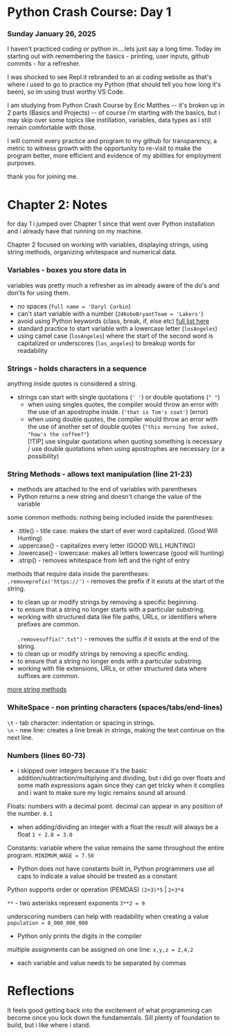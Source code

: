 # Python Crash Course: Day 1

### Sunday January 26, 2025

I haven't practiced coding or python in....lets just say a long time. Today im starting out with remembering the basics - printing, user inputs, github commits - for a refresher.

I was shocked to see Repl.it rebranded to an ai coding website as that's where i used to go to practice my Python (that should tell you how long it's been), so im using trust worthy VS Code.

I am studying from Python Crash Course by Eric Matthes -- it's broken up in 2 parts (Basics and Projects) -- of course i'm starting with the basics, but i may skip over some topics like instillation, variables, data types as i still remain comfortable with those. 

I will commit every practice and program to my github for transparency, a metric to witness growth with the opportunity to re-visit to make the program better, more efficient and evidence of my abilities for employment purposes. 

thank you for joining me. 

# Chapter 2: Notes

for day 1 i jumped over Chapter 1 since that went over Python installation and i already have that running on my machine. 

Chapter 2 focused on working with variables, displaying strings, using string methods, organizing whitespace and numerical data. 

### Variables - boxes you store data in
variables was pretty much a refresher as im already aware of the do's and don'ts for using them. 
* no spaces (`full name = 'Daryl Corbin`)
* can't start variable with a number (`24KobeBryantTeam = 'Lakers'`)
* avoid using Python keywords (class, break, if, else etc) [full list here](https://www.w3schools.com/python/python_ref_keywords.asp)
* standard practice to start variable with a lowercase letter (`losAngeles`) 
* using camel case (`losAngeles`) where the start of the second word is capitalized or underscores (`los_angeles`) to breakup words for readability

### Strings - holds characters in a sequence 
anything inside quotes is considered a string. 
* strings can start with single quotations (`' '`) or double quotations (`" "`)
    - when using singles quotes, the compiler would throw an error with the use of an apostrophe inside. (`'that is Tom's coat'`) (error)
    - when using double quotes, the compiler would throw an error with the use of another set of double quotes (`"this morning Tom asked, "how's the coffee?"`) <br/>
[!TIP] 
use singular quotations when quoting something is necessary / use double quotations when using apostrophes are necessary (or a possibility)

### String Methods - allows text manipulation (line 21-23)
* methods are attached to the end of variables with parentheses
* Python returns a new string and doesn't change the value of the variable

some common methods:
nothing being included inside the parentheses:
* .title() - title case: makes the start of ever word capitalized. (Good Will Hunting)
* .uppercase() - capitalizes every letter (GOOD WILL HUNTING)
* .lowercase() - lowercase: makes all letters lowercase (good will hunting)
* .strip() - removes whitespace from left and the right of entry

methods that require data inside the parentheses: <br>
`.removeprefix('https://')` - removes the prefix if it exists at the start of the string.
* to clean up or modify strings by removing a specific beginning.
* to ensure that a string no longer starts with a particular substring.
* working with structured data like file paths, URLs, or identifiers where prefixes are common.<br/></br>
`.removesuffix(".txt")` -  removes the suffix if it exists at the end of the string. 
* to clean up or modify strings by removing a specific ending.
* to ensure that a string no longer ends with a particular substring.
* working with file extensions, URLs, or other structured data where suffixes are common.

[more string methods](https://www.w3schools.com/python/python_ref_string.asp)

### WhiteSpace - non printing characters (spaces/tabs/end-lines)
`\t` - tab character: indentation or spacing in strings. <br/>
`\n` - new line: creates a line break in strings, making the text continue on the next line.

### Numbers (lines 60-73)
* i skipped over integers because it's the basic addition/subtraction/multiplying and dividing, but i did go over floats and some math expressions again since they can get tricky when it complies and i want to make sure my logic remains sound all around. <br/>

Floats: numbers with a decimal point. decimal can appear in any position of the number. `0.1`
* when adding/dividing an integer with a float the result will always be a float `1 + 2.0 = 3.0`

Constants: variable where the value remains the same throughout the entire program. `MINIMUM_WAGE = 7.50`
* Python does not have constants built in, Python programmers use all caps to indicate a value should be treated as a constant


Python supports order or operation (PEMDAS) `(2+3)*5` | `2+3*4`

`**` - two asterisks represent exponents `3**2 = 9`
 
underscoring numbers can help with readability when creating a value `population = 8_000_000_000`
* Python only prints the digits in the compiler

multiple assignments can be assigned on one line: `x,y,z = 2,4,2`
* each variable and value needs to be separated by commas

# Reflections

It feels good getting back into the excitement of what programming can become once you lock down the fundamentals. Sill plenty of foundation to build, but i like where i stand. 
